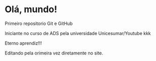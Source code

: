 # Olá, mundo!
 Primeiro repositorio Git e GitHub

 Iniciante no curso de ADS pela universidade Unicesumar/Youtube kkk

 Eterno aprendiz!!!

 Editando pela orimeira vez diretamente no site.
